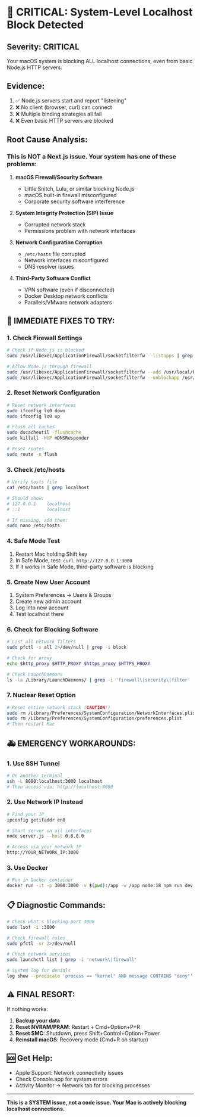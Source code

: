 # 🚨 CRITICAL: System-Level Localhost Block Detected

## Severity: CRITICAL
Your macOS system is blocking ALL localhost connections, even from basic Node.js HTTP servers.

## Evidence:
1. ✅ Node.js servers start and report "listening"
2. ❌ No client (browser, curl) can connect
3. ❌ Multiple binding strategies all fail
4. ❌ Even basic HTTP servers are blocked

## Root Cause Analysis:

### This is NOT a Next.js issue. Your system has one of these problems:

1. **macOS Firewall/Security Software**
   - Little Snitch, Lulu, or similar blocking Node.js
   - macOS built-in firewall misconfigured
   - Corporate security software interference

2. **System Integrity Protection (SIP) Issue**
   - Corrupted network stack
   - Permissions problem with network interfaces

3. **Network Configuration Corruption**
   - `/etc/hosts` file corrupted
   - Network interfaces misconfigured
   - DNS resolver issues

4. **Third-Party Software Conflict**
   - VPN software (even if disconnected)
   - Docker Desktop network conflicts
   - Parallels/VMware network adapters

## 🔧 IMMEDIATE FIXES TO TRY:

### 1. Check Firewall Settings
```bash
# Check if Node.js is blocked
sudo /usr/libexec/ApplicationFirewall/socketfilterfw --listapps | grep node

# Allow Node.js through firewall
sudo /usr/libexec/ApplicationFirewall/socketfilterfw --add /usr/local/bin/node
sudo /usr/libexec/ApplicationFirewall/socketfilterfw --unblockapp /usr/local/bin/node
```

### 2. Reset Network Configuration
```bash
# Reset network interfaces
sudo ifconfig lo0 down
sudo ifconfig lo0 up

# Flush all caches
sudo dscacheutil -flushcache
sudo killall -HUP mDNSResponder

# Reset routes
sudo route -n flush
```

### 3. Check /etc/hosts
```bash
# Verify hosts file
cat /etc/hosts | grep localhost

# Should show:
# 127.0.0.1    localhost
# ::1          localhost

# If missing, add them:
sudo nano /etc/hosts
```

### 4. Safe Mode Test
1. Restart Mac holding Shift key
2. In Safe Mode, test: `curl http://127.0.0.1:3000`
3. If it works in Safe Mode, third-party software is blocking

### 5. Create New User Account
1. System Preferences → Users & Groups
2. Create new admin account
3. Log into new account
4. Test localhost there

### 6. Check for Blocking Software
```bash
# List all network filters
sudo pfctl -s all 2>/dev/null | grep -i block

# Check for proxy
echo $http_proxy $HTTP_PROXY $https_proxy $HTTPS_PROXY

# Check LaunchDaemons
ls -la /Library/LaunchDaemons/ | grep -i 'firewall\|security\|filter'
```

### 7. Nuclear Reset Option
```bash
# Reset entire network stack (CAUTION!)
sudo rm /Library/Preferences/SystemConfiguration/NetworkInterfaces.plist
sudo rm /Library/Preferences/SystemConfiguration/preferences.plist
# Then restart Mac
```

## 🚑 EMERGENCY WORKAROUNDS:

### 1. Use SSH Tunnel
```bash
# On another terminal
ssh -L 8080:localhost:3000 localhost
# Then access via: http://localhost:8080
```

### 2. Use Network IP Instead
```bash
# Find your IP
ipconfig getifaddr en0

# Start server on all interfaces
node server.js --host 0.0.0.0

# Access via your network IP
http://YOUR_NETWORK_IP:3000
```

### 3. Use Docker
```bash
# Run in Docker container
docker run -it -p 3000:3000 -v $(pwd):/app -w /app node:18 npm run dev
```

## 📋 Diagnostic Commands:

```bash
# Check what's blocking port 3000
sudo lsof -i :3000

# Check firewall rules
sudo pfctl -sr 2>/dev/null

# Check network services
sudo launchctl list | grep -i 'network\|firewall'

# System log for denials
log show --predicate 'process == "kernel" AND message CONTAINS "deny"' --last 1h
```

## ⚠️ FINAL RESORT:

If nothing works:
1. **Backup your data**
2. **Reset NVRAM/PRAM**: Restart + Cmd+Option+P+R
3. **Reset SMC**: Shutdown, press Shift+Control+Option+Power
4. **Reinstall macOS**: Recovery mode (Cmd+R on startup)

## 🆘 Get Help:
- Apple Support: Network connectivity issues
- Check Console.app for system errors
- Activity Monitor → Network tab for blocking processes

---

**This is a SYSTEM issue, not a code issue. Your Mac is actively blocking localhost connections.**